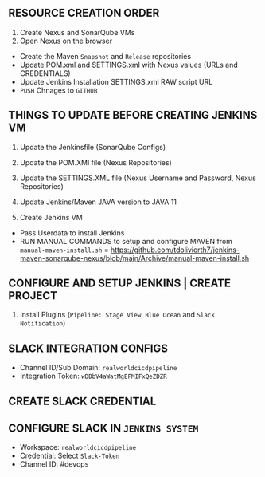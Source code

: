 ## RESOURCE CREATION ORDER
1. Create Nexus and SonarQube VMs
2. Open Nexus on the browser
  - Create the Maven `Snapshot` and `Release` repositories
  - Update POM.xml and SETTINGS.xml with Nexus values (URLs and CREDENTIALS)
  - Update Jenkins Installation SETTINGS.xml RAW script URL
  - `PUSH` Chnages to `GITHUB`

## THINGS TO UPDATE BEFORE CREATING JENKINS VM
1. Update the Jenkinsfile (SonarQube Configs)
2. Update the POM.XMl file (Nexus Repositories)
3. Update the SETTINGS.XML file (Nexus Username and Password, Nexus Repositories)
4. Update Jenkins/Maven JAVA version to JAVA 11

3. Create Jenkins VM
  - Pass Userdata to install Jenkins
  - RUN MANUAL COMMANDS to setup and configure MAVEN from `manual-maven-install.sh` = https://github.com/tdolivierth7/jenkins-maven-sonarqube-nexus/blob/main/Archive/manual-maven-install.sh

## CONFIGURE AND SETUP JENKINS | CREATE PROJECT
1. Install Plugins (`Pipeline: Stage View`, `Blue Ocean` and `Slack Notification`)


## SLACK INTEGRATION CONFIGS
- Channel ID/Sub Domain: `realworldcicdpipeline`
- Integration Token: `wDDbV4aWatMgEFMIFxQeZDZR`

## CREATE SLACK CREDENTIAL


## CONFIGURE SLACK IN `JENKINS SYSTEM`
- Workspace: `realworldcicdpipeline`
- Credential: Select `Slack-Token`
- Channel ID: #devops








